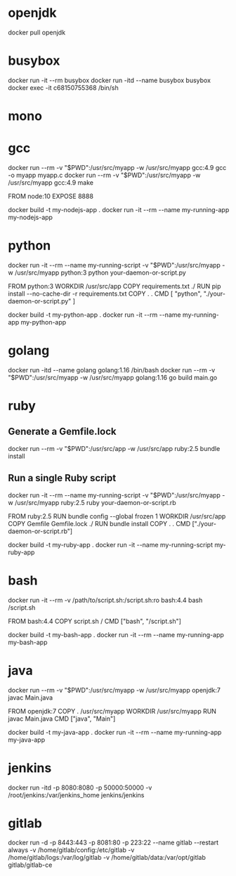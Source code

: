 # openjdk
docker pull openjdk

# busybox
docker run -it --rm busybox
docker run -itd --name busybox busybox
docker exec -it c68150755368 /bin/sh

# mono

# gcc
docker run --rm -v "$PWD":/usr/src/myapp -w /usr/src/myapp gcc:4.9 gcc -o myapp myapp.c
docker run --rm -v "$PWD":/usr/src/myapp -w /usr/src/myapp gcc:4.9 make

<dockerfile>
FROM node:10
EXPOSE 8888

docker build -t my-nodejs-app .
docker run -it --rm --name my-running-app my-nodejs-app

# python
docker run -it --rm --name my-running-script -v "$PWD":/usr/src/myapp -w /usr/src/myapp python:3 python your-daemon-or-script.py

<dockerfile>
FROM python:3
WORKDIR /usr/src/app
COPY requirements.txt ./
RUN pip install --no-cache-dir -r requirements.txt
COPY . .
CMD [ "python", "./your-daemon-or-script.py" ]

docker build -t my-python-app .
docker run -it --rm --name my-running-app my-python-app

# golang
docker run -itd --name golang golang:1.16 /bin/bash
docker run --rm -v "$PWD":/usr/src/myapp -w /usr/src/myapp golang:1.16 go build main.go

# ruby
## Generate a Gemfile.lock
docker run --rm -v "$PWD":/usr/src/app -w /usr/src/app ruby:2.5 bundle install

## Run a single Ruby script
docker run -it --rm --name my-running-script -v "$PWD":/usr/src/myapp -w /usr/src/myapp ruby:2.5 ruby your-daemon-or-script.rb

<dockerfile>
FROM ruby:2.5
RUN bundle config --global frozen 1
WORKDIR /usr/src/app
COPY Gemfile Gemfile.lock ./
RUN bundle install
COPY . .
CMD ["./your-daemon-or-script.rb"]

docker build -t my-ruby-app .
docker run -it --name my-running-script my-ruby-app

# bash
docker run -it --rm -v /path/to/script.sh:/script.sh:ro bash:4.4 bash /script.sh

<dockerfile>
FROM bash:4.4
COPY script.sh /
CMD ["bash", "/script.sh"]

docker build -t my-bash-app .
docker run -it --rm --name my-running-app my-bash-app

# java
docker run --rm -v "$PWD":/usr/src/myapp -w /usr/src/myapp openjdk:7 javac Main.java

<dockerfile>
FROM openjdk:7
COPY . /usr/src/myapp
WORKDIR /usr/src/myapp
RUN javac Main.java
CMD ["java", "Main"]

docker build -t my-java-app .
docker run -it --rm --name my-running-app my-java-app

# jenkins
docker run -itd -p 8080:8080 -p 50000:50000 -v /root/jenkins:/var/jenkins_home jenkins/jenkins

# gitlab
docker run -d  -p 8443:443 -p 8081:80 -p 223:22 --name gitlab --restart always -v /home/gitlab/config:/etc/gitlab -v /home/gitlab/logs:/var/log/gitlab -v /home/gitlab/data:/var/opt/gitlab gitlab/gitlab-ce
